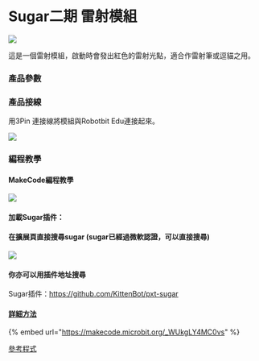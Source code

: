 # Sugar二期 雷射模組

![](https://kittenbothk.readthedocs.io/en/latest/\_images/laser\_render.png)

這是一個雷射模組，啟動時會發出紅色的雷射光點，適合作雷射筆或逗貓之用。

### 產品參數

### 產品接線

用3Pin 連接線將模組與Robotbit Edu連接起來。

![](https://kittenbothk.readthedocs.io/en/latest/\_images/laser\_wire.png)

### 編程教學

#### MakeCode編程教學

![](https://kittenbothk.readthedocs.io/en/latest/\_images/mcbanner15.png)

#### 加載Sugar插件：

#### 在擴展頁直接搜尋sugar (sugar已經過微軟認證，可以直接搜尋)

![](https://kittenbothk.readthedocs.io/en/latest/\_images/sugar\_search.gif)

#### 你亦可以用插件地址搜尋

Sugar插件：https://github.com/KittenBot/pxt-sugar

#### [詳細方法](../../makecode/kittenbotandmakecode.md)

{% embed url="https://makecode.microbit.org/_WUkgLY4MC0vs" %}

[參考程式](https://makecode.microbit.org/\_WUkgLY4MC0vs)

